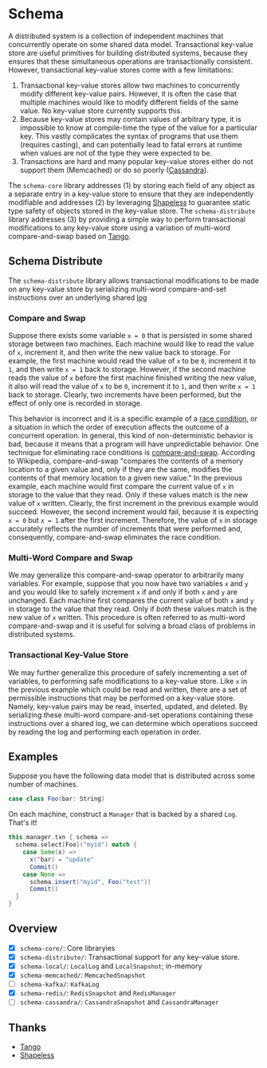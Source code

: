 # Schema
A distributed system is a collection of independent machines that concurrently operate on some shared data model. Transactional key-value store are useful primitives for building distributed systems, because they ensures that these simultaneous operations are transactionally consistent. However, transactional key-value stores come with a few limitations:

1. Transactional key-value stores allow two machines to concurrently modify different key-value pairs. However, it is often the case that multiple machines would like to modify different fields of the same value. No key-value store currently supports this.
2. Because key-value stores may contain values of arbitrary type, it is impossible to know at compile-time the type of the value for a particular key. This vastly complicates the syntax of programs that use them (requires casting), and can potentially lead to fatal errors at runtime when values are not of the type they were expected to be.
3. Transactions are hard and many popular key-value stores either do not support them (Memcached) or do so poorly ([Cassandra](http://stackoverflow.com/a/3007465/1447029)).

The ```schema-core``` library addresses (1) by storing each field of any object as a separate entry in a key-value store to ensure that they are independently modifiable and addresses (2) by leveraging [Shapeless](https://github.com/milessabin/shapeless) to guarantee static type safety of objects stored in the key-value store. The ```schema-distribute``` library addresses (3) by providing a simple way to perform transactional modifications to any key-value store using a variation of multi-word compare-and-swap based on [Tango](http://www.cs.cornell.edu/~taozou/sosp13/tangososp.pdf).

## Schema Distribute
The ```schema-distribute``` library allows transactional modifications to be made on any key-value store by serializing multi-word compare-and-set instructions over an underlying shared [log](https://en.wikipedia.org/wiki/Transaction_log)

### Compare and Swap
Suppose there exists some variable ```x = 0``` that is persisted in some shared storage between two machines. Each machine would like to read the value of ```x```, increment it, and then write the new value back to storage. For example, the first machine would read the value of ```x``` to be ```0```, increment it to ```1```, and then write ```x = 1``` back to storage. However, if the second machine reads the value of ```x``` before the first machine finished writing the new value, it also will read the value of ```x``` to be ```0```, increment it to ```1```, and then write ```x = 1``` back to storage. Clearly, two increments have been performed, but the effect of only one is recorded in storage.

This behavior is incorrect and it is a specific example of a [race condition](https://en.wikipedia.org/wiki/Race_condition), or a situation in which the order of execution affects the outcome of a concurrent operation. In general, this kind of non-deterministic behavior is bad, because it means that a program will have unpredictable behavior. One technique for eliminating race conditions is [compare-and-swap](https://en.wikipedia.org/wiki/Compare-and-swap). According to Wikipedia, compare-and-swap "compares the contents of a memory location to a given value and, only if they are the same, modifies the contents of that memory location to a given new value." In the previous example, each machine would first compare the current value of ```x``` in storage to the value that they read. Only if these values match is the new value of ```x``` written. Clearly, the first increment in the previous example would succeed. However, the second increment would fail, because it is expecting ```x = 0``` but ```x = 1``` after the first increment. Therefore, the value of ```x``` in storage accurately reflects the number of increments that were performed and, consequently, compare-and-swap eliminates the race condition.

### Multi-Word Compare and Swap
We may generalize this compare-and-swap operator to arbitrarily many variables. For example, suppose that you now have two variables ```x``` and ```y``` and you would like to safely increment ```x``` if and only if both ```x``` and ```y``` are unchanged. Each machine first compares the current value of both ```x``` and ```y``` in storage to the value that they read. Only if *both* these values match is the new value of ```x``` written. This procedure is often referred to as multi-word compare-and-swap and it is useful for solving a broad class of problems in distributed systems.

### Transactional Key-Value Store
We may further generalize this procedure of safely incrementing a set of variables, to performing safe modifications to a key-value store. Like ```x``` in the previous example which could be read and written, there are a set of permissible instructions that may be performed on a key-value store. Namely, key-value pairs may be read, inserted, updated, and deleted. By serializing these multi-word compare-and-set operations containing these instructions over a shared log, we can determine which operations succeed by reading the log and performing each operation in order.

## Examples
Suppose you have the following data model that is distributed across some number of machines.

```scala
case class Foo(bar: String)
```

On each machine, construct a ```Manager``` that is backed by a shared ```Log```. That's it!

```scala
this.manager.txn { schema =>
  schema.select[Foo]("myid") match {
    case Some(x) =>
      x('bar) = "update"
      Commit()
    case None => 
      schema.insert("myid", Foo("test"))
      Commit()
  }
}
```

## Overview
- [x] ```schema-core/```: Core libraryies
- [x] ```schema-distribute/```: Transactional support for any key-value store.
- [x] ```schema-local/```: ```LocalLog``` and ```LocalSnapshot```; in-memory
- [x] ```schema-memcached/```: ```MemcachedSnapshot```
- [ ] ```schema-kafka/```: ```KafkaLog```
- [x] ```schema-redis/```: ```RedisSnapshot``` and ```RedisManager```
- [ ] ```schema-cassandra/```: ```CassandraSnapshot``` and ```CassandraManager```

## Thanks
- [Tango](http://www.cs.cornell.edu/~taozou/sosp13/tangososp.pdf)
- [Shapeless](https://github.com/milessabin/shapeless)